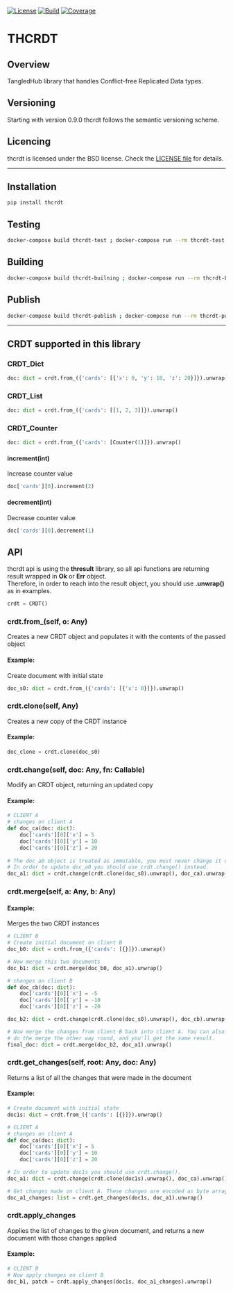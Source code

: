 [![License][bsd3-image]][bsd3-url]
[![Build][build-image]]()
[![Coverage][coverage-image]]()

# THCRDT

## Overview

TangledHub library that handles Conflict-free Replicated Data types.

## Versioning 
Starting with version 0.9.0 thcrdt follows the semantic versioning scheme. 

## Licencing
thcrdt is licensed under the BSD license. Check the [LICENSE file](LICENCE.md) for details.

---

## Installation
```bash
pip install thcrdt
```

## Testing
```bash
docker-compose build thcrdt-test ; docker-compose run --rm thcrdt-test
```

## Building
```bash
docker-compose build thcrdt-builning ; docker-compose run --rm thcrdt-builning
```

## Publish
```bash
docker-compose build thcrdt-publish ; docker-compose run --rm thcrdt-publish
```

---

## CRDT supported in this library

### CRDT_Dict
```python
doc: dict = crdt.from_({'cards': [{'x': 0, 'y': 10, 'z': 20}]}).unwrap()
```

### CRDT_List
```python
doc: dict = crdt.from_({'cards': [[1, 2, 3]]}).unwrap()
```

### CRDT_Counter
```python
doc: dict = crdt.from_({'cards': [Counter(1)]}).unwrap()
```

#### increment(int)
Increase counter value
```python
doc['cards'][0].increment(2)
```

#### decrement(int)
Decrease counter value
```python
doc['cards'][0].decrement(1)
```

## API
thcrdt api is using the **thresult** library, so all api functions are returning result wrapped in **Ok** or **Err** object.  
Therefore, in order to reach into the result object, you should use **.unwrap()** as in examples.
```python
crdt = CRDT()
```

### crdt.from_(self, o: Any)
Creates a new CRDT object and populates it with the contents of the passed object
#### Example:
Create document with initial state
```python
doc_s0: dict = crdt.from_({'cards': [{'x': 0}]}).unwrap()
```


### crdt.clone(self, Any)
Creates a new copy of the CRDT instance
#### Example:
```python
doc_clone = crdt.clone(doc_s0)
```


### crdt.change(self, doc: Any, fn: Callable)
Modify an CRDT object, returning an updated copy
#### Example:
```python
# CLIENT A
# changes on client A
def doc_ca(doc: dict):
    doc['cards'][0]['x'] = 5
    doc['cards'][0]['y'] = 10
    doc['cards'][0]['z'] = 20
    
# The doc_a0 object is treated as immutable, you must never change it directly, create doc_a0 clone using crdt.clone().
# In order to update doc_a0 you should use crdt.change() instead.
doc_a1: dict = crdt.change(crdt.clone(doc_s0).unwrap(), doc_ca).unwrap()
```


### crdt.merge(self, a: Any, b: Any)
#### Example:
Merges the two CRDT instances
```python
# CLIENT B
# Create initial document on client B
doc_b0: dict = crdt.from_({'cards': [{}]}).unwrap()

# Now merge this two documents
doc_b1: dict = crdt.merge(doc_b0, doc_a1).unwrap()
```
```python
# changes on client B
def doc_cb(doc: dict):
    doc['cards'][0]['x'] = -5
    doc['cards'][0]['y'] = -10
    doc['cards'][0]['z'] = -20
```
```python
doc_b2: dict = crdt.change(crdt.clone(doc_s0).unwrap(), doc_cb).unwrap()
```
```python
# Now merge the changes from client B back into client A. You can also
# do the merge the other way round, and you'll get the same result.
final_doc: dict = crdt.merge(doc_b2, doc_a1).unwrap()
```


### crdt.get_changes(self, root: Any, doc: Any)
Returns a list of all the changes that were made in the document
#### Example:
```python
# Create document with initial state
doc1s: dict = crdt.from_({'cards': [{}]}).unwrap()
```
```python
# CLIENT A
# changes on client A
def doc_ca(doc: dict):
    doc['cards'][0]['x'] = 5
    doc['cards'][0]['y'] = 10
    doc['cards'][0]['z'] = 20
```
```python
# In order to update doc1s you should use crdt.change().
doc_a1: dict = crdt.change(crdt.clone(doc1s).unwrap(), doc_ca).unwrap()
```
```python
# Get changes made on client A. These changes are encoded as byte arrays (Uint8Array)
doc_a1_changes: list = crdt.get_changes(doc1s, doc_a1).unwrap()
```


### crdt.apply_changes
Applies the list of changes to the given document, and returns a new document with those changes applied
#### Example:
```python
# CLIENT B
# Now apply changes on client B
doc_b1, patch = crdt.apply_changes(doc1s, doc_a1_changes).unwrap()
```


<!-- Links -->

<!-- Badges -->
[bsd3-image]: https://img.shields.io/badge/License-BSD_3--Clause-blue.svg
[bsd3-url]: https://opensource.org/licenses/BSD-3-Clause
[build-image]: https://img.shields.io/badge/build-success-brightgreen
[coverage-image]: https://img.shields.io/badge/Coverage-100%25-green
